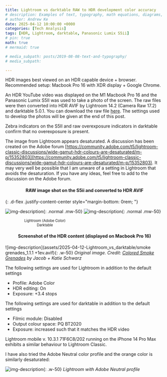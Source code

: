 ```yaml
---
title: Lightroom vs darktable RAW to HDR development color accuracy
# description: Examples of text, typography, math equations, diagrams, flowcharts, pictures, videos, and more.
# author: Andrew Ke
date: 2025-04-12 10:00:00 +0000
categories: [Tech Analysis]
tags: [HDR, Lightroom, darktable, Panasonic Lumix S5ii]
# pin: true
math: true
# mermaid: true

# media_subpath: posts/2019-08-08-text-and-typography/
# media_subpath: 

---
```


HDR images best viewed on an HDR capable device + browser. Recommended setup: Macbook Pro 16 with XDR display + Google Chrome.

An HDR YouTube video was displayed on the M1 Macbook Pro 16 and the Panasonic Lumix S5II was used to take a photo of the screen. The raw files were then converted into HDR AVIF by Lightroom 14.2 (Camera Raw 17.2) and darktable 5.0.1. You can download the raw file [here](https://drive.google.com/drive/u/0/folders/1YIhkxHvp77HHTaanyFJ5LXX28jH74Rau). The settings used to develop the photos will be given at the end of this post.


Zebra indicators on the S5II and raw overexposure indicators in darktable confirm that no overexposure is present.


The image from Lightroom appears desaturated. A discussion has been created on the Adobe forum [https://community.adobe.com/t5/lightroom-classic-discussions/wide-gamut-hdr-colours-are-desaturated/m-p/15352803](https://community.adobe.com/t5/lightroom-classic-discussions/wide-gamut-hdr-colours-are-desaturated/m-p/15352803). It may very well be possible that I am unware of a setting in Lightroom that avoids the desaturation. If you have any ideas, feel free to add to the discussion on the Adobe forum.

<div style="text-align: center;">
  <h4>RAW image shot on the S5ii and converted to HDR AVIF</h4>
</div>
<!-- #### RAW image shot on the S5ii and converted to HDR AVIF -->

{: .d-flex .justify-content-center style="margin-bottom: 0rem; "}
<!-- ![img-description](assets/2025-04-12-Lightroom_vs_darktable/P1123045_lr_web_adobe_color.avif){: .normal .mw-50 .me-2} -->
![img-description](assets/2025-04-12-Lightroom_vs_darktable/P1123045_lr_web_adobe_color.avif){: .normal .mw-50}
![img-description](assets/2025-04-12-Lightroom_vs_darktable/P1123045_dt_web.avif){: .normal .mw-50}


<div class="d-flex justify-content-center" style="gap: 0.5rem;" style="margin-bottom: 1rem; color:#6d6c6c;">
  <div style="width: 50%; text-align: center; font-size:80%;">Lightroom (Adobe Color)</div>
  <div style="width: 50%; text-align: center; font-size:80%;">Darktable</div>
</div>


<div style="text-align: center;">
  <h4>Screenshot of the HDR content (displayed on Macbook Pro 16)</h4>
</div>
<!-- #### Screenshot of the HDR content (displayed on Macbook Pro 16) -->


<!-- ![img-description](assets/2025-04-12-Lightroom_vs_darktable/smoke grenades_1.1.1 +1ev.avif){: width="50%" .justify-content-center} -->
![img-description](assets/2025-04-12-Lightroom_vs_darktable/smoke grenades_1.1.1 +1ev.avif){: .w-50}
_Original image. Credit: [Colored Smoke Grenades](https://youtu.be/0FYjApop7Mk?si=S-cXCX-0hyAvsTpp&t=23) by Jacob + Katie Schwarz_
<!-- _Image Caption_ -->


The following settings are used for Lightroom in addition to the default settings
- Profile: Adobe Color
- HDR editing: On
- Exposure: +3.4 stops

The following settings are used for darktable in addition to the default settings
- Filmic module: Disabled
- Output colour space: PQ BT2020
- Exposure: increased such that it matches the HDR video

Lightroom mobile v. 10.3.1 71F6C8/202 running on the iPhone 14 Pro Max exhibits a similar behaviour to Lightroom Classic.

I have also tried the Adobe Neutral color profile and the orange color is similarly desaturated:

![img-description](assets/2025-04-12-Lightroom_vs_darktable/P1123045_lr_web_adobe_neutral.avif){: .w-50}
_Lightroom with Adobe Neutral profile_
